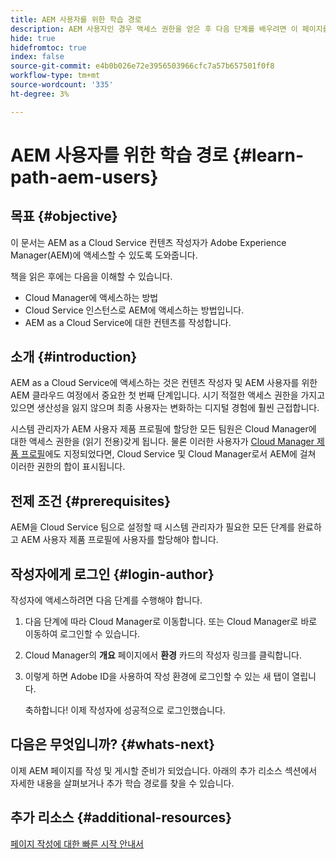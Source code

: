 ```yaml
---
title: AEM 사용자를 위한 학습 경로
description: AEM 사용자인 경우 액세스 권한을 얻은 후 다음 단계를 배우려면 이 페이지를 따르십시오
hide: true
hidefromtoc: true
index: false
source-git-commit: e4b0b026e72e3956503966cfc7a57b657501f0f8
workflow-type: tm+mt
source-wordcount: '335'
ht-degree: 3%

---
```


# AEM 사용자를 위한 학습 경로 {#learn-path-aem-users}

## 목표 {#objective}

이 문서는 AEM as a Cloud Service 컨텐츠 작성자가 Adobe Experience Manager(AEM)에 액세스할 수 있도록 도와줍니다.

책을 읽은 후에는 다음을 이해할 수 있습니다.

* Cloud Manager에 액세스하는 방법
* Cloud Service 인스턴스로 AEM에 액세스하는 방법입니다.
* AEM as a Cloud Service에 대한 컨텐츠를 작성합니다.

## 소개  {#introduction}

AEM as a Cloud Service에 액세스하는 것은 컨텐츠 작성자 및 AEM 사용자를 위한 AEM 클라우드 여정에서 중요한 첫 번째 단계입니다. 시기 적절한 액세스 권한을 가지고 있으면 생산성을 잃지 않으며 최종 사용자는 변화하는 디지털 경험에 훨씬 근접합니다.

시스템 관리자가 AEM 사용자 제품 프로필에 할당한 모든 팀원은 Cloud Manager에 대한 액세스 권한을 (읽기 전용)갖게 됩니다. 물론 이러한 사용자가 [Cloud Manager 제품 프로필](https://experienceleague.adobe.com/docs/experience-manager-cloud-service/onboarding/onboarding-concepts/aem-cs-team-product-profiles.html?lang=en#cloud-manager-product-profiles)에도 지정되었다면, Cloud Service 및 Cloud Manager로서 AEM에 걸쳐 이러한 권한의 합이 표시됩니다.

## 전제 조건  {#prerequisites}

AEM을 Cloud Service 팀으로 설정할 때 시스템 관리자가 필요한 모든 단계를 완료하고 AEM 사용자 제품 프로필에 사용자를 할당해야 합니다.

## 작성자에게 로그인 {#login-author}

작성자에 액세스하려면 다음 단계를 수행해야 합니다.

1. 다음 단계에 따라 Cloud Manager로 이동합니다. 또는 Cloud Manager로 바로 이동하여 로그인할 수 있습니다.

1. Cloud Manager의 **개요** 페이지에서 **환경** 카드의 작성자 링크를 클릭합니다.

1. 이렇게 하면 Adobe ID을 사용하여 작성 환경에 로그인할 수 있는 새 탭이 열립니다.

   축하합니다! 이제 작성자에 성공적으로 로그인했습니다.

## 다음은 무엇입니까? {#whats-next}

이제 AEM 페이지를 작성 및 게시할 준비가 되었습니다. 아래의 추가 리소스 섹션에서 자세한 내용을 살펴보거나 추가 학습 경로를 찾을 수 있습니다.

## 추가 리소스 {#additional-resources}

[페이지 작성에 대한 빠른 시작 안내서](https://experienceleague.adobe.com/docs/experience-manager-cloud-service/sites/authoring/getting-started/quick-start.html?lang=en)